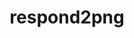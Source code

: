 ---
layout: post
title: respond2png
description: I just released a small open source project for batch creating screenshots for popular iOS and Android devices using the popular webkit2png command. Check it out on GitHub at <https://github.com/neogeek/respond2png>.
year: 2014
---